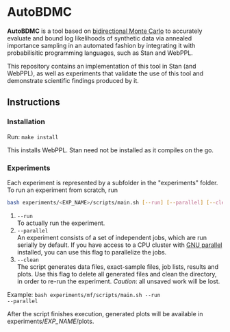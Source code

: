 # AutoBDMC
<b>AutoBDMC</b> is a tool based on <a href=http://arxiv.org/pdf/1511.02543v1.pdf>bidirectional Monte Carlo</a> to accurately evaluate and
bound log likelihoods of synthetic data via annealed importance sampling in an automated fashion by integrating it with probabilisitic
programming languages, such as Stan and WebPPL.

This repository contains an implementation of this tool in Stan (and WebPPL), as well as experiments that validate the use of this tool
and demonstrate scientific findings produced by it.

## Instructions

### Installation
Run: <code>make install</code>

This installs WebPPL. Stan need not be installed as it compiles on the go.
### Experiments
Each experiment is represented by a subfolder in the "experiments" folder. To run an experiment from scratch, run
```sh
bash experiments/<EXP_NAME>/scripts/main.sh [--run] [--parallel] [--clean]
```
<ol>
<li><code>--run</code><br>
To actually run the experiment.<br>

<li><code>--parallel</code><br>
An experiment consists of a set of independent jobs, which are run serially by default. If you have access to a CPU cluster with <a href=http://www.gnu.org/software/parallel>GNU parallel</a> installed, you can use this flag to parallelize the
jobs.<br>

<li><code>--clean</code><br>
The script generates data files, exact-sample files, job lists, results and plots. Use this flag to delete all generated files and clean the directory, in order to re-run the experiment. <em>Caution</em>: all unsaved work will be lost.
</ol>

Example: <code>bash experiments/mf/scripts/main.sh --run --parallel</code>

After the script finishes execution, generated plots will be available in experiments/<i>EXP_NAME</i>/plots.